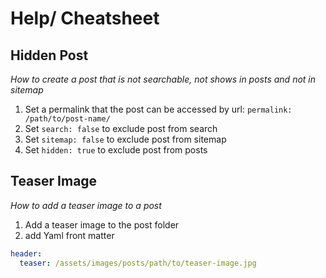 # Help/ Cheatsheet 

## Hidden Post

_How to create a post that is not searchable, not shows in posts and not in sitemap_

1. Set a permalink that the post can be accessed by url: `permalink: /path/to/post-name/`
2. Set `search: false` to exclude post from search
3. Set `sitemap: false` to exclude post from sitemap
4. Set `hidden: true` to exclude post from posts

## Teaser Image

_How to add a teaser image to a post_

1. Add a teaser image to the post folder
2. add Yaml front matter
```yaml
header:
  teaser: /assets/images/posts/path/to/teaser-image.jpg
```
